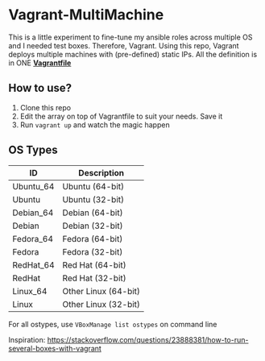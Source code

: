 # Vagrant-MultiMachine

This is a little experiment to fine-tune my ansible roles across multiple OS and I needed test boxes. Therefore, Vagrant.
Using this repo, Vagrant deploys multiple machines with (pre-defined) static IPs. All the definition is in ONE [**Vagrantfile**](Vagrantfile)

## How to use?

1. Clone this repo
2. Edit the array on top of Vagrantfile to suit your needs. Save it
3. Run `vagrant up` and watch the magic happen


## OS Types

| ID            | Description           |
| ------------- | --------------------- |
| Ubuntu_64     | Ubuntu (64-bit)       |
| Ubuntu        | Ubuntu (32-bit)       |
| Debian_64     | Debian (64-bit)       |
| Debian        | Debian (32-bit)       |
| Fedora_64     | Fedora (64-bit)       |
| Fedora        | Fedora (32-bit)       |
| RedHat_64     | Red Hat (64-bit)      |
| RedHat        | Red Hat (32-bit)      |
| Linux_64      | Other Linux (64-bit)  |
| Linux         | Other Linux (32-bit)  |

For all ostypes, use `VBoxManage list ostypes` on command line

Inspiration: https://stackoverflow.com/questions/23888381/how-to-run-several-boxes-with-vagrant
